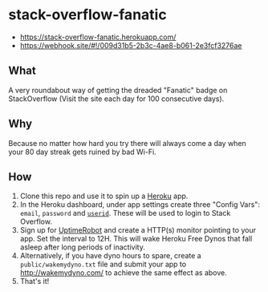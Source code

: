 # stack-overflow-fanatic

- https://stack-overflow-fanatic.herokuapp.com/
- https://webhook.site/#!/009d31b5-2b3c-4ae8-b061-2e3fcf3276ae

## What

A very roundabout way of getting the dreaded "Fanatic" badge on StackOverflow (Visit the site each day for 100 consecutive days). 

## Why

Because no matter how hard you try there will always come a day when your 80 day streak gets ruined by bad Wi-Fi.

## How

1. Clone this repo and use it to spin up a [Heroku](https://www.heroku.com/) app.
1. In the Heroku dashboard, under app settings create three "Config Vars": `email`, `password` and [`userid`](https://meta.stackoverflow.com/a/281255/1333383). These will be used to login to Stack Overflow.
1. Sign up for [UptimeRobot](https://uptimerobot.com/) and create a HTTP(s) monitor pointing to your app. Set the interval to 12H. This will wake Heroku Free Dynos that fall asleep after long periods of inactivity.
1. Alternatively, if you have dyno hours to spare, create a `public/wakemydyno.txt` file and submit your app to http://wakemydyno.com/ to achieve the same effect as above.
1. That's it!
